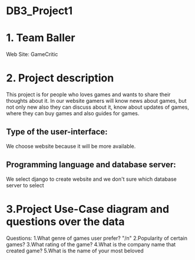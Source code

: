 # DB3_Project1
# 1. Team Baller
Web Site: GameCritic
# 2. Project description
  This project is for people who loves games and wants to share their thoughts about it. In our website gamers will know news about games, but not only new also they can discuss
  about it, know about updates of games, where they can buy games and also guides for games.
## Type of the user-interface:
  We choose website because it will be more available.
## Programming language and database server:
  We select django to create website and we don't sure which database server to select
# 3.Project Use-Case diagram and questions over the data
Questions:
1.What genre of games user prefer? "/n"
2.Popularity of certain games?
3.What rating of the game?
4.What is the company name that created game?
5.What is the name of your most beloved
